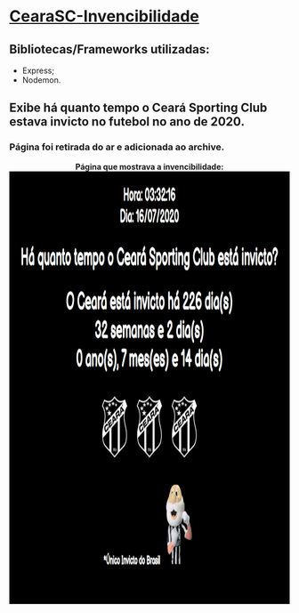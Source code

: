 # [CearaSC-Invencibilidade](https://web.archive.org/web/20200716063947/https://cearasc2020.herokuapp.com/) 
## Bibliotecas/Frameworks utilizadas:
* Express;
* Nodemon.

## Exibe há quanto tempo o Ceará Sporting Club estava invicto no futebol no ano de 2020.  
### Página foi retirada do ar e adicionada ao archive.  
<p align="center">
  <b>Página que mostrava a invencibilidade:</b><br>
  <font>
    <img src = "https://github.com/FranciscoIuri/CearaSC-Invencibilidade/blob/master/Site.PNG" width = "1200" height =  "778" >
  </font>
  <br><br>
</p>


